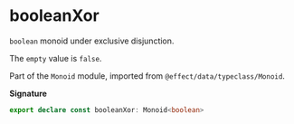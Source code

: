 # booleanXor

`boolean` monoid under exclusive disjunction.

The `empty` value is `false`.

Part of the `Monoid` module, imported from `@effect/data/typeclass/Monoid`.

**Signature**

```ts
export declare const booleanXor: Monoid<boolean>
```
